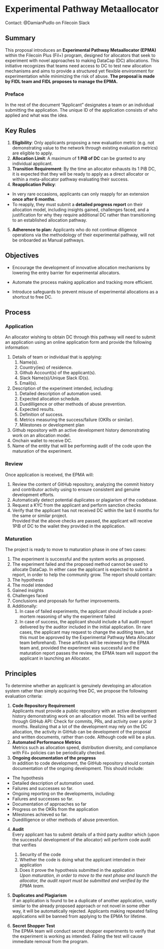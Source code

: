# Experimental Pathway Metaallocator

Contact: @DamianPudlo on Filecoin Slack

## **Summary**
This proposal introduces an **Experimental Pathway Metaallocator (EPMA)** within the Filecoin Plus (Fil+) program, designed for allocators that seek to experiment with novel approaches to making DataCap (DC) allocations. This initiative recognizes that teams need access to DC to test new allocation mechanisms and aims to provide a structured yet flexible environment for experimentation while minimizing the risk of abuse. **The proposal is made by FIDL team and FIDL proposes to manage the EPMA.**
### Preface



In the rest of the document “Applicant” designates a team or an individual submitting the application. The unique ID of the application consists of who applied and what was the idea.



## **Key Rules**
1. **Eligibility**: Only applicants proposing a new evaluation metric (e.g. not demonstrating value to the network through existing evaluation metrics) are eligible to apply.  
2. **Allocation Limit**: A maximum of **1 PiB of DC** can be granted to any individual applicant.  
3. **Transition Requirement**: By the time an allocator exhausts its 1 PiB DC, it is expected that they will be ready to apply as a direct allocator or within a meta-allocator pathway evaluating their success.  
4. **Reapplication Policy**:  
  * In very rare occasions, applicants can only reapply for an extension **once after 6 months**.  
  * To reapply, they must submit a **detailed progress report** on their allocation model, including insights gained, challenges faced, and a justification for why they require additional DC rather than transitioning to an established allocation pathway.  
5. **Adherence to plan:** Applicants who do not continue diligence operations via the methodology of their experimental pathway, will not be onboarded as Manual pathways.

## **Objectives**



* Encourage the development of innovative allocation mechanisms by lowering the entry barrier for experimental allocators.  

* Automate the process making application and tracking more efficient.  

* Introduce safeguards to prevent misuse of experimental allocations as a shortcut to free DC.



## **Process**



### Application



An allocator wishing to obtain DC through this pathway will need to submit an application using an online application form and provide the following information:



1. Details of team or individual that is applying:
   1. Name(s).
   2. Country(ies) of residence.
   3. Github Account(s) of the applicant(s).
   4. Slack Name(s)/Unique Slack ID(s).
   5. Email(s).  
2. Description of the experiment intended, including:
   1. Detailed description of automation used.
   2. Expected allocation schedule.
   3. Duedilligence or other methods of abuse prevention.
   4. Expected results.
   5. Definition of success.
   6. Metrics measuring the success/failure (OKRs or similar).
   7. Milestones or development plan  
3. Github repository with an active development history demonstrating work on an allocation model.  
4. Onchain wallet to receive DC.  
5. Name of the entity that will be performing audit of the code upon the maturation of the experiment. 

### Review  
Once application is received, the EPMA will:
1. Review the content of GitHub repository, analyzing the commit history and contributor activity using to ensure consistent and genuine development efforts.  
2. Automatically detect potential duplicates or plagiarism of the codebase.  
3. Request a KYC from the applicant and perform sanction checks  
4. Verify that the applicant has not received DC within the last 6 months for the same or similar project.  
Provided that the above checks are passed, the applicant will receive 1PiB of DC to the wallet they provided in the application.

### Maturation
The project is ready to move to maturation phase in one of two cases:
1. The experiment is successful and the system works as proposed.  
2. The experiment failed and the proposed method cannot be used to allocate DataCap. 
In either case the applicant is expected to submit a report, in order to help the community grow. The report should contain:
  1. The hypothesis
  2. The model intended
  3. Gained insights
  4. Challenges faced
  5. Conclusions and proposals for further improvements.
  6. Additionally:
     1. In case of failed experiments, the applicant should include a post-mortem reasoning of why the experiment failed
     2. In case of success, the applicant should include a full audit report delivered by the auditor included in the initial application. (In rare cases, the applicant may request to change the auditing team, but this must be approved by the Experimental Pathway Meta Allocator team beforehand). 
These artifacts will be reviewed by the EPMA team and, provided the experiment was successful and the maturation report passes the review, the EPMA team will support the applicant in launching an Allocator.
## **Principles**
To determine whether an applicant is genuinely developing an allocation system rather than simply acquiring free DC, we propose the following evaluation criteria:
1. **Code Repository Requirement**  
  Applicants must provide a public repository with an active development history demonstrating work on an allocation model. This will be verified through GitHub API: Check for commits, PRs, and activity over a prior 3 months. Realizing that a lot of the development may rely on the DC allocation, the activity in GitHub can be development of the proposal and written documents, rather than code. Although code will be a plus.  
2. **Automated Performance Metrics**  
  Metrics such as allocation speed, distribution diversity, and compliance with Fil+ policies can be periodically checked.  
3. **Ongoing documentation of the progress**  
  In addition to code development, the GitHub repository should contain documentation of the ongoing development. This should include:
* The hypothesis
* Detailed description of automation used.
* Failures and successes so far.
* Ongoing reporting on the developments, including:
*  Failures and successes so far.
*  Documentation of approaches so far
*  Progress on the OKRs from the application
*  Milestones achieved so far.
*  Duedilligence or other methods of abuse prevention.  
4. **Audit**  
  Every applicant has to submit details of a third party auditor which (upon the successful development of the allocator) will perform code audit that verifies  
    1. Security of the code  
    2. Whether the code is doing what the applicant intended in their application  
    3. Does it prove the hypothesis submitted in the application  
  _Upon maturation, in order to move to the next phase and launch the allocator, the audit report must be submitted and verified by the EPMA team._  

5. **Duplicates and Plagiarism**  
  If an application is found to be a duplicate of another application, vastly similar to the already proposed approach or not novel in some other way, it will be automatically rejected. Applicants making repeated failing applications will be banned from applying to the EPMA for lifetime.  

6. **Secret Shopper Test**  
  The EPMA team will conduct secret shopper experiments to verify that the experiment is working as intended. Failing the test will cause immediate removal from the program. 
